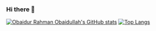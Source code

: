 ### Hi there 👋
[![Obaidur Rahman Obaidullah's GitHub stats](https://github-readme-stats.vercel.app/api?username=or-obaidullah)](https://github.com/or-obaidullah/or-obaidullah)
[![Top Langs](https://github-readme-stats.vercel.app/api/top-langs/?username=or-obaidullah&layout=compact)](https://github.com/or-obaidullah/or-obaidullah)


<!--
**or-obaidullah/or-obaidullah** is a ✨ _special_ ✨ repository because its `README.md` (this file) appears on your GitHub profile.

Here are some ideas to get you started:

- 🔭 I’m currently working on ...
- 🌱 I’m currently learning ...
- 👯 I’m looking to collaborate on ...
- 🤔 I’m looking for help with ...
- 💬 Ask me about ...
- 📫 How to reach me: ...
- 😄 Pronouns: ...
- ⚡ Fun fact: ...
-->
